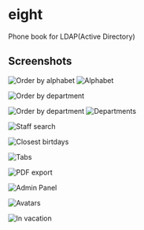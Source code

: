 eight
=====

Phone book for LDAP(Active Directory)

## Screenshots

![Order by alphabet](http://www.pitin.su/files/news/all/155/1.png "Order by alphabet")
![Alphabet](http://www.pitin.su/files/news/all/155/9.png "Alphabet")

![Order by department](http://www.pitin.su/files/news/all/155/3.png "Order by department")

![Order by department](http://www.pitin.su/files/news/all/155/8.png "Order by department")
![Departments](http://www.pitin.su/files/news/all/155/10.png "Departments")


![Staff search](http://www.pitin.su/files/news/all/155/5.png "Staff search")

![Closest birtdays](http://www.pitin.su/files/news/all/155/7.png "Closest birtdays")

![Tabs](http://www.pitin.su/files/news/all/155/12.png "Tabs")


![PDF export](http://www.pitin.su/files/news/all/156/2.jpg "PDF export")

![Admin Panel](http://www.pitin.su/files/news/all/112/1.png "Admin Panel")

![Avatars](http://www.pitin.su/files/news/all/156/1.png "Avatars")

![In vacation](http://www.pitin.su/files/news/all/156/3.png "In vacation")